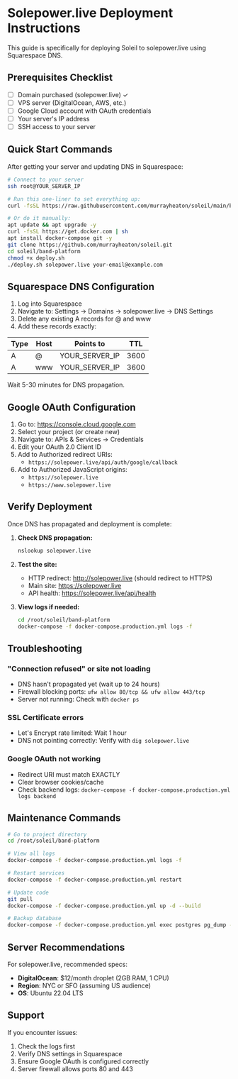 # Solepower.live Deployment Instructions

This guide is specifically for deploying Soleil to solepower.live using Squarespace DNS.

## Prerequisites Checklist

- [ ] Domain purchased (solepower.live) ✓
- [ ] VPS server (DigitalOcean, AWS, etc.)
- [ ] Google Cloud account with OAuth credentials
- [ ] Your server's IP address
- [ ] SSH access to your server

## Quick Start Commands

After getting your server and updating DNS in Squarespace:

```bash
# Connect to your server
ssh root@YOUR_SERVER_IP

# Run this one-liner to set everything up:
curl -fsSL https://raw.githubusercontent.com/murrayheaton/soleil/main/band-platform/setup-server.sh | bash -s solepower.live your-email@example.com

# Or do it manually:
apt update && apt upgrade -y
curl -fsSL https://get.docker.com | sh
apt install docker-compose git -y
git clone https://github.com/murrayheaton/soleil.git
cd soleil/band-platform
chmod +x deploy.sh
./deploy.sh solepower.live your-email@example.com
```

## Squarespace DNS Configuration

1. Log into Squarespace
2. Navigate to: Settings → Domains → solepower.live → DNS Settings
3. Delete any existing A records for @ and www
4. Add these records exactly:

| Type | Host | Points to | TTL |
|------|------|-----------|-----|
| A | @ | YOUR_SERVER_IP | 3600 |
| A | www | YOUR_SERVER_IP | 3600 |

Wait 5-30 minutes for DNS propagation.

## Google OAuth Configuration

1. Go to: https://console.cloud.google.com
2. Select your project (or create new)
3. Navigate to: APIs & Services → Credentials
4. Edit your OAuth 2.0 Client ID
5. Add to Authorized redirect URIs:
   - `https://solepower.live/api/auth/google/callback`
6. Add to Authorized JavaScript origins:
   - `https://solepower.live`
   - `https://www.solepower.live`

## Verify Deployment

Once DNS has propagated and deployment is complete:

1. **Check DNS propagation:**
   ```bash
   nslookup solepower.live
   ```

2. **Test the site:**
   - HTTP redirect: http://solepower.live (should redirect to HTTPS)
   - Main site: https://solepower.live
   - API health: https://solepower.live/api/health

3. **View logs if needed:**
   ```bash
   cd /root/soleil/band-platform
   docker-compose -f docker-compose.production.yml logs -f
   ```

## Troubleshooting

### "Connection refused" or site not loading
- DNS hasn't propagated yet (wait up to 24 hours)
- Firewall blocking ports: `ufw allow 80/tcp && ufw allow 443/tcp`
- Server not running: Check with `docker ps`

### SSL Certificate errors
- Let's Encrypt rate limited: Wait 1 hour
- DNS not pointing correctly: Verify with `dig solepower.live`

### Google OAuth not working
- Redirect URI must match EXACTLY
- Clear browser cookies/cache
- Check backend logs: `docker-compose -f docker-compose.production.yml logs backend`

## Maintenance Commands

```bash
# Go to project directory
cd /root/soleil/band-platform

# View all logs
docker-compose -f docker-compose.production.yml logs -f

# Restart services
docker-compose -f docker-compose.production.yml restart

# Update code
git pull
docker-compose -f docker-compose.production.yml up -d --build

# Backup database
docker-compose -f docker-compose.production.yml exec postgres pg_dump -U band_user band_platform > backup_$(date +%Y%m%d).sql
```

## Server Recommendations

For solepower.live, recommended specs:
- **DigitalOcean**: $12/month droplet (2GB RAM, 1 CPU)
- **Region**: NYC or SFO (assuming US audience)
- **OS**: Ubuntu 22.04 LTS

## Support

If you encounter issues:
1. Check the logs first
2. Verify DNS settings in Squarespace
3. Ensure Google OAuth is configured correctly
4. Server firewall allows ports 80 and 443